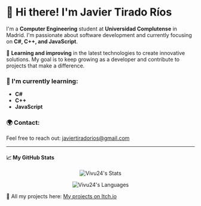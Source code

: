 # 👋 Hi there! I'm Javier Tirado Ríos

I'm a **Computer Engineering** student at **Universidad Complutense** in Madrid. I'm passionate about software development and currently focusing on **C#, C++, and JavaScript**.

🚀 **Learning and improving** in the latest technologies to create innovative solutions. My goal is to keep growing as a developer and contribute to projects that make a difference.

### 🌱 I'm currently learning:
- **C#**
- **C++**
- **JavaScript**

### 🌍 Contact:
Feel free to reach out: [javiertiradorios@gmail.com](mailto:javiertiradorios@gmail.com)

---

#### 📈 My GitHub Stats
<p align="center"><img src="https://github-readme-stats.vercel.app/api?username=Vivu24&show_icons=true&theme=dark" alt="Vivu24's Stats" /></p>
<p align="center"><img src="https://github-readme-stats.vercel.app/api/top-langs/?username=Vivu24&layout=compact&theme=dark" alt="Vivu24's Languages" /></p>

🔗 All my projects here: [My projects on Itch.io](https://vivu.itch.io/)
